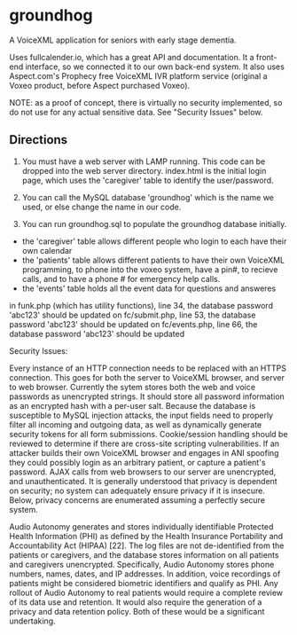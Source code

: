 # groundhog
A VoiceXML application for seniors with early stage dementia.

Uses fullcalender.io, which has a great API and documentation. It a front-end interface, so we connected it to our own back-end system. It also uses Aspect.com's Prophecy free VoiceXML IVR platform service (original a Voxeo product, before Aspect purchased Voxeo).

NOTE: as a proof of concept, there is virtually no security implemented, so do not use for any actual sensitive data. See "Security Issues" below.


## Directions ##
1) You must have a web server with LAMP running. This code can be dropped into the web server directory. index.html is the initial login page, which uses the 'caregiver' table to identify the user/password.

2) You can call the MySQL database 'groundhog' which is the name we used, or else change the name in our code.

3) You can run groundhog.sql to populate the groundhog database initially.
- the 'caregiver' table allows different people who login to each have their own calendar
- the 'patients' table allows different patients to have their own VoiceXML programming, to phone into the voxeo system, have a pin#, to recieve calls, and to have a phone # for emergency help calls.
- the 'events' table holds all the event data for questions and answeres


in funk.php (which has utility functions), line 34, the database password 'abc123' should be updated
on fc/submit.php, line 53, the database password 'abc123' should be updated
on fc/events.php, line 66, the database password 'abc123' should be updated

Security Issues:

Every instance of an HTTP connection needs to be replaced
with an HTTPS connection. This goes for both the server to
VoiceXML browser, and server to web browser. Currently the
sytem stores both the web and voice passwords as unencrypted
strings. It should store all password information as an
encrypted hash with a per-user salt. Because the database is
susceptible to MySQL injection attacks, the input fields need to
properly filter all incoming and outgoing data, as well as
dynamically generate security tokens for all form submissions.
Cookie/session handling should be reviewed to determine if
there are cross-site scripting vulnerabilities. If an attacker
builds their own VoiceXML browser and engages in ANI
spoofing they could possibly login as an arbitrary patient, or
capture a patient's password. AJAX calls from web browsers to
our server are unencrypted, and unauthenticated.
It is generally understood that privacy is dependent on
security; no system can adequately ensure privacy if it is
insecure. Below, privacy concerns are enumerated assuming a
perfectly secure system.

Audio Autonomy generates and stores individually
identifiable Protected Health Information (PHI) as defined by
the Health Insurance Portability and Accountability Act
(HIPAA) [22]. The log files are not de-identified from the
patients or caregivers, and the database stores information on
all patients and caregivers unencrypted. Specifically, Audio
Autonomy stores phone numbers, names, dates, and IP
addresses. In addition, voice recordings of patients might be
considered biometric identifiers and qualify as PHI.
Any rollout of Audio Autonomy to real patients would
require a complete review of its data use and retention. It
would also require the generation of a privacy and data
retention policy. Both of these would be a significant
undertaking.

